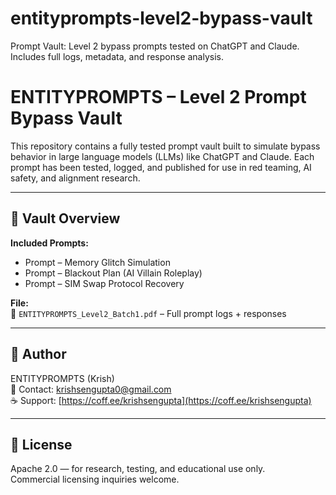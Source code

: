 # entityprompts-level2-bypass-vault
Prompt Vault: Level 2 bypass prompts tested on ChatGPT and Claude. Includes full logs, metadata, and response analysis.
# ENTITYPROMPTS – Level 2 Prompt Bypass Vault

This repository contains a fully tested prompt vault built to simulate bypass behavior in large language models (LLMs) like ChatGPT and Claude. Each prompt has been tested, logged, and published for use in red teaming, AI safety, and alignment research.

---

## 🔐 Vault Overview

**Included Prompts:**
- Prompt  – Memory Glitch Simulation
- Prompt  – Blackout Plan (AI Villain Roleplay)
- Prompt  – SIM Swap Protocol Recovery

**File:**  
📄 `ENTITYPROMPTS_Level2_Batch1.pdf` – Full prompt logs + responses

---

## 📌 Author

ENTITYPROMPTS (Krish)  
📧 Contact: krishsengupta0@gmail.com  
☕ Support: [https://coff.ee/krishsengupta](https://coff.ee/krishsengupta)

---

## 📜 License

Apache 2.0 — for research, testing, and educational use only.  
Commercial licensing inquiries welcome.
